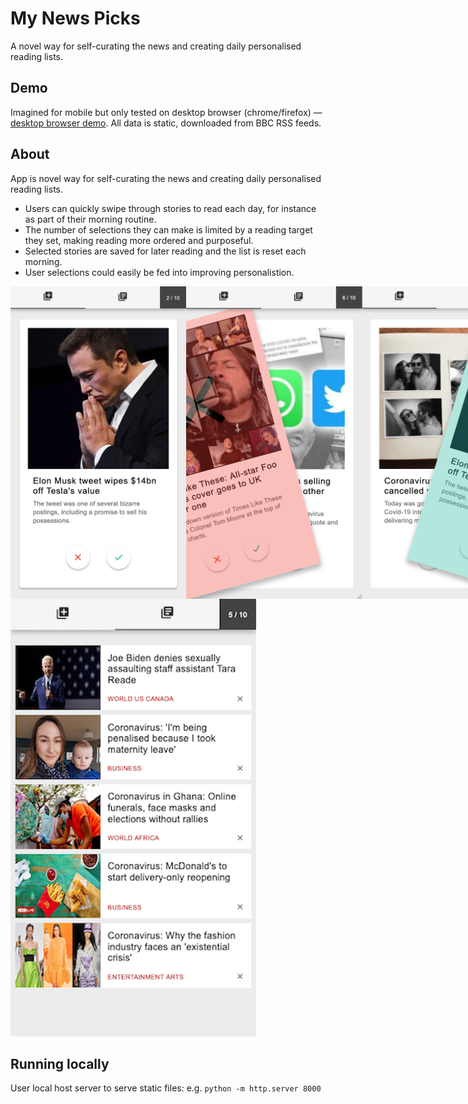 # My News Picks
A novel way for self-curating the news and creating daily personalised reading lists.

## Demo
Imagined for mobile but only tested on desktop browser (chrome/firefox) — [desktop browser demo](https://karlsimsbbc.github.io/my-news-prototype/index.html). All data is static, downloaded from BBC RSS feeds.

## About
App is novel way for self-curating the news and creating daily personalised reading lists.

* Users can quickly swipe through stories to read each day, for instance as part of their morning routine.
* The number of selections they can make is limited by a reading target they set, making reading more ordered and purposeful.
* Selected stories are saved for later reading and the list is reset each morning.
* User selections could easily be fed into improving personalistion.

<div style="display:flex; justify-content: space-around">
    <img src="./images/news-picks-add.png" height="500">
    <img src="./images/news-picks-left.png" height="500">
    <img src="./images/news-picks-right.png" height="500">
</div>

<img src="./images/news-picks-browse.png">

## Running locally
User local host server to serve static files: e.g. `python -m http.server 8000`
